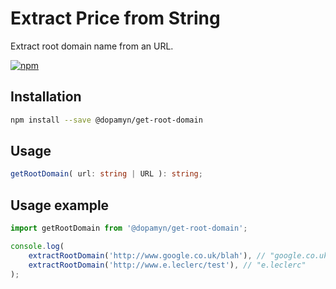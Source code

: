 # Extract Price from String

Extract root domain name from an URL.

[![npm](https://img.shields.io/npm/v/@dopamyn/get-root-domain)](https://www.npmjs.com/package/@dopamyn/get-root-domain)

## Installation

```bash
npm install --save @dopamyn/get-root-domain
```

## Usage

```typescript
getRootDomain( url: string | URL ): string;
```

## Usage example

```typescript
import getRootDomain from '@dopamyn/get-root-domain';

console.log(
    extractRootDomain('http://www.google.co.uk/blah'), // "google.co.uk"
    extractRootDomain('http://www.e.leclerc/test'), // "e.leclerc"
);
```